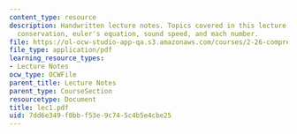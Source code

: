 ```yaml
---
content_type: resource
description: Handwritten lecture notes. Topics covered in this lecture include mass
  conservation, euler's equation, sound speed, and mach number.
file: https://ol-ocw-studio-app-qa.s3.amazonaws.com/courses/2-26-compressible-fluid-dynamics-spring-2004/7dd6e349f0bbf53e9c745c4b5e4cbe25_lec1.pdf
file_type: application/pdf
learning_resource_types:
- Lecture Notes
ocw_type: OCWFile
parent_title: Lecture Notes
parent_type: CourseSection
resourcetype: Document
title: lec1.pdf
uid: 7dd6e349-f0bb-f53e-9c74-5c4b5e4cbe25
---
```

